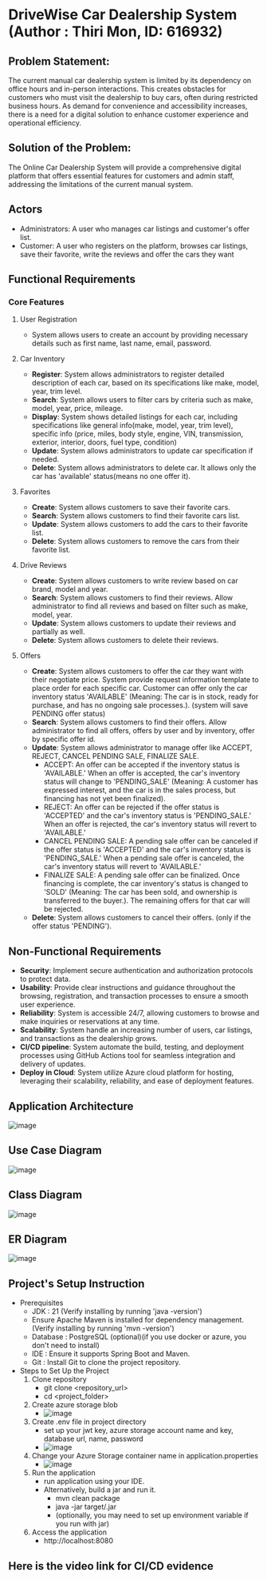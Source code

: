 # DriveWise Car Dealership System (Author : Thiri Mon, ID: 616932)
## Problem Statement:
The current manual car dealership system is limited by its dependency on office hours and in-person interactions. This creates obstacles for customers who must visit the dealership to buy cars, often during restricted business hours. As demand for convenience and accessibility increases, there is a need for a digital solution to enhance customer experience and operational efficiency.

## Solution of the Problem:
The Online Car Dealership System will provide a comprehensive digital platform that offers essential features for customers and admin staff, addressing the limitations of the current manual system.

## Actors
- Administrators: A user who manages car listings and customer's offer list.
- Customer: A user who registers on the platform, browses car listings, save their favorite, write the reviews and offer the cars they want

## Functional Requirements
### Core Features
1. User Registration
   - System allows users to create an account by providing necessary details such as first name, last name, email, password.
     
2. Car Inventory
   - **Register**: System allows administrators to register detailed description of each car, based on its specifications like make, model, year, trim level.
   - **Search**: System allows users to filter cars by criteria such as make, model, year, price, mileage. 
   - **Display**: System shows detailed listings for each car, including specifications like general info(make, model, year, trim level), specific info (price, miles, body style, engine, VIN, transmission, exterior, interior, doors, fuel type, condition)
   - **Update**: System allows administrators to update car specification if needed.
   - **Delete**: System allows administrators to delete car. It allows only the car has 'available' status(means no one offer it).

3. Favorites
   - **Create**: System allows customers to save their favorite cars.
   - **Search**: System allows customers to find their favorite cars list.
   - **Update**: System allows customers to add the cars to their favorite list.
   - **Delete**: System allows customers to remove the cars from their favorite list.

4. Drive Reviews
   - **Create**: System allows customers to write review based on car brand, model and year.
   - **Search**: System allows customers to find their reviews. Allow administrator to find all reviews and based on filter such as make, model, year.
   - **Update**: System allows customers to update their reviews and partially as well.
   - **Delete**: System allows customers to delete their reviews.
  
5. Offers
   - **Create**: System allows customers to offer the car they want with their negotiate price. 
                 System provide request information template to place order for each specific car. Customer can offer only the car inventory status 'AVAILABLE' (Meaning: The car is in stock, ready for purchase, and has no ongoing sale processes.). (system will save PENDING offer status)
   - **Search**: System allows customers to find their offers. Allow administrator to find all offers, offers by user and by inventory, offer by specific offer id.
   - **Update**: System allows administrator to manage offer like ACCEPT, REJECT, CANCEL PENDING SALE, FINALIZE SALE.
     - ACCEPT: An offer can be accepted if the inventory status is 'AVAILABLE.' When an offer is accepted, the car's inventory status will change to 'PENDING_SALE' (Meaning: A customer has expressed interest, and the car is in the sales process, but financing has not yet been finalized).
     - REJECT: An offer can be rejected if the offer status is 'ACCEPTED' and the car's inventory status is 'PENDING_SALE.' When an offer is rejected, the car's inventory status will revert to 'AVAILABLE.'
     - CANCEL PENDING SALE: A pending sale offer can be canceled if the offer status is 'ACCEPTED' and the car's inventory status is 'PENDING_SALE.' When a pending sale offer is canceled, the car's inventory status will revert to 'AVAILABLE.'
     - FINALIZE SALE: A pending sale offer can be finalized. Once financing is complete, the car inventory's status is changed to 'SOLD' (Meaning: The car has been sold, and ownership is transferred to the buyer.). The remaining offers for that car will be rejected.
   - **Delete**: System allows customers to cancel their offers. (only if the offer status 'PENDING').
  
## Non-Functional Requirements
  - **Security**: Implement secure authentication and authorization protocols to protect data.
  - **Usability**: Provide clear instructions and guidance throughout the browsing, registration, and transaction processes to ensure a smooth user experience.
  - **Reliability**: System is accessible 24/7, allowing customers to browse and make inquiries or reservations at any time.
  - **Scalability**: System handle an increasing number of users, car listings, and transactions as the dealership grows.
  - **CI/CD pipeline**: System automate the build, testing, and deployment processes using GitHub Actions tool for seamless integration and delivery of updates.
  - **Deploy in Cloud**: System utilize Azure cloud platform for hosting, leveraging their scalability, reliability, and ease of deployment features.

## Application Architecture
![image](./artifacts/AppArchi.PNG)

## Use Case Diagram
![image](./artifacts/DW_UseCase.jpg)

## Class Diagram
![image](./artifacts/DW_ClassDiagram.jpg)

## ER Diagram
![image](./artifacts/DW_ERD.pgerd.png)

## Project's Setup Instruction
- Prerequisites
    - JDK : 21 (Verify installing by running 'java -version')
    - Ensure Apache Maven is installed for dependency management. (Verify installing by running 'mvn -version')
    - Database : PostgreSQL (optional)(if you use docker or azure, you don't need to install)
    - IDE : Ensure it supports Spring Boot and Maven.
    - Git : Install Git to clone the project repository.
- Steps to Set Up the Project
    1. Clone repository
        - git clone <repository_url>
        - cd <project_folder>
    2. Create azure storage blob
        - ![image](./artifacts/azurestorage1.PNG)
    3. Create .env file in project directory
        - set up your jwt key, azure storage account name and key, database url, name, password
        - ![image](./artifacts/env.PNG)
    4. Change your Azure Storage container name in application.properties
        - ![image](./artifacts/azurestorage2.PNG)
    5. Run the application
        - run application using your IDE.
        - Alternatively, build a jar and run it.
            - mvn clean package
            - java -jar target/<application-name>.jar
            - (optionally, you may need to set up environment variable if you run with jar)
    6. Access the application
        - http://localhost:8080
## Here is the video link for CI/CD evidence


